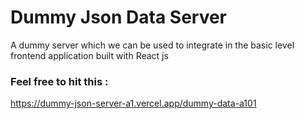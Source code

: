 
# Dummy Json Data Server

A dummy server which we can be used to integrate in the basic
level frontend application built with React js 

### Feel free to hit this : 
https://dummy-json-server-a1.vercel.app/dummy-data-a101

